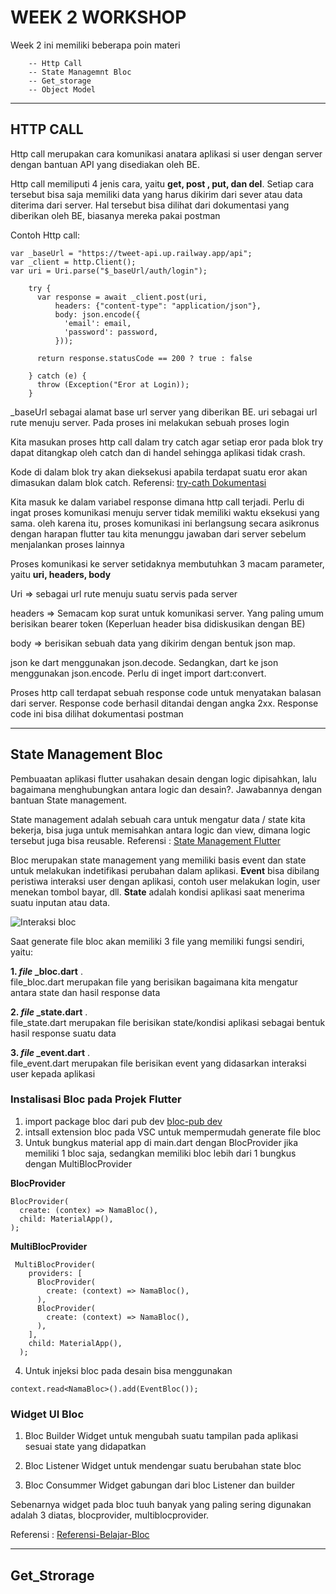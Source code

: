 # WEEK 2 WORKSHOP
Week 2 ini memiliki beberapa poin materi
    
        -- Http Call
        -- State Managemnt Bloc
        -- Get_storage
        -- Object Model

---

## HTTP CALL

Http call merupakan cara komunikasi anatara aplikasi si user dengan server dengan bantuan API yang disediakan oleh BE.

Http call memiliputi 4 jenis cara, yaitu **get, post , put, dan del**. Setiap cara tersebut bisa saja memiliki data yang harus dikirim dari sever atau data  diterima dari server. Hal tersebut bisa dilihat dari dokumentasi yang diberikan oleh BE, biasanya mereka pakai postman

Contoh Http call: 

```
var _baseUrl = "https://tweet-api.up.railway.app/api";
var _client = http.Client();
var uri = Uri.parse("$_baseUrl/auth/login");

    try {
      var response = await _client.post(uri,
          headers: {"content-type": "application/json"},
          body: json.encode({
            'email': email,
            'password': password,
          }));

      return response.statusCode == 200 ? true : false

    } catch (e) {
      throw (Exception("Eror at Login));
    }
```

_baseUrl sebagai alamat base url server yang diberikan BE. uri sebagai url rute menuju server. Pada proses ini melakukan sebuah proses login

Kita masukan proses http call dalam try catch agar setiap eror pada blok try dapat ditangkap oleh catch dan di handel sehingga aplikasi tidak crash.

Kode di dalam blok try akan dieksekusi apabila terdapat suatu eror akan dimasukan dalam blok catch. Referensi: [try-cath Dokumentasi](https://www.tutorialkart.com/dart/dart-try-catch/)

Kita masuk ke dalam variabel response dimana http call terjadi. Perlu di ingat proses komunikasi menuju server tidak memiliki waktu eksekusi yang sama. oleh karena itu, proses komunikasi ini berlangsung secara asikronus dengan harapan flutter tau kita menunggu jawaban dari server sebelum menjalankan proses lainnya

Proses komunikasi ke server setidaknya membutuhkan 3 macam parameter, yaitu **uri, headers, body**

Uri => sebagai url rute menuju suatu servis pada server

headers => Semacam kop surat untuk komunikasi server. Yang paling umum berisikan bearer token (Keperluan header bisa didiskusikan dengan BE)

body => berisikan sebuah data yang dikirim dengan bentuk json map. 

json ke dart menggunakan json.decode. Sedangkan, dart ke json menggunakan json.encode. Perlu di inget import dart:convert.

Proses http call terdapat sebuah response code untuk menyatakan balasan dari server. Response code berhasil ditandai dengan angka 2xx. Response code ini bisa dilihat dokumentasi postman

---

## State Management Bloc

Pembuaatan aplikasi flutter usahakan desain dengan logic dipisahkan, lalu bagaimana menghubungkan antara logic dan desain?. Jawabannya dengan bantuan State management.

State management adalah sebuah cara untuk mengatur data / state kita bekerja, bisa juga untuk memisahkan antara logic dan view, dimana logic tersebut juga bisa reusable. Referensi : [State Management Flutter](https://caraguna.com/pengenalan-state-management-flutter/)

Bloc merupakan state management yang memiliki basis event dan state untuk melakukan indetifikasi perubahan dalam aplikasi. **Event** bisa dibilang peristiwa interaksi user dengan aplikasi, contoh user melakukan login, user menekan tombol bayar, dll. **State** adalah kondisi aplikasi saat menerima suatu inputan atau data.


![Interaksi bloc](https://miro.medium.com/v2/resize:fit:720/format:webp/0*EG9GW70kfdesSPRZ.png)

Saat generate file bloc akan memiliki 3 file yang memiliki fungsi sendiri, yaitu:

**1. _file_ _bloc.dart** .<br>
      file_bloc.dart merupakan file yang berisikan bagaimana kita mengatur antara state dan hasil response data


**2. _file_ _state.dart** .<br>
      file_state.dart merupakan file berisikan state/kondisi aplikasi sebagai bentuk hasil response suatu data


**3. _file_ _event.dart** .<br>
      file_event.dart merupakan file berisikan event yang didasarkan interaksi user kepada aplikasi




### Instalisasi Bloc pada Projek Flutter

  1. import package bloc dari pub dev [bloc-pub dev](https://pub.dev/packages/bloc)
  2. intsall extension bloc pada VSC untuk mempermudah generate file bloc
  3. Untuk bungkus material app di main.dart dengan BlocProvider jika memiliki 1 bloc saja, sedangkan memiliki bloc lebih dari 1 bungkus dengan MultiBlocProvider

  **BlocProvider**
  ```
  BlocProvider(
    create: (contex) => NamaBloc(),
    child: MaterialApp(),
  );

  ```

  **MultiBlocProvider**
  ```
   MultiBlocProvider(
      providers: [
        BlocProvider(
          create: (context) => NamaBloc(),
        ),
        BlocProvider(
          create: (context) => NamaBloc(),
        ),
      ],
      child: MaterialApp(),
    );
  ```


  4. Untuk injeksi bloc pada desain bisa menggunakan 

  ```
  context.read<NamaBloc>().add(EventBloc());
  ```


### Widget UI Bloc

1. Bloc Builder
    Widget untuk mengubah suatu tampilan pada aplikasi sesuai state yang didapatkan

2. Bloc Listener
    Widget untuk mendengar suatu berubahan state bloc

3. Bloc Consummer
    Widget gabungan dari bloc Listener dan builder

Sebenarnya widget pada bloc tuuh banyak yang paling sering digunakan adalah 3 diatas, blocprovider, multiblocprovider.

Referensi : [Referensi-Belajar-Bloc](https://medium.com/flutter-community/flutter-bloc-for-beginners-839e22adb9f5)

---

## Get_Strorage


















